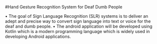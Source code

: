 #Hand Gesture Recognition System for Deaf Dumb People

•	The goal of Sign Language Recognition (SLR) systems is to deliver an adept and precise way to convert sign language into text or voice for the deaf and dumb people.
•	The android application will be developed using Kotlin which is a modern programming language which is widely used in developing Android applications.
